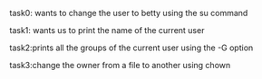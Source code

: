 task0: wants to change the user to betty using the su command

task1: wants us to print the name of the current user

task2:prints all the groups of the current user using the -G option

task3:change the owner from a file to another using chown
